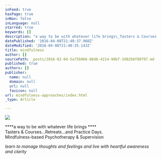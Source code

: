 ```yaml
---
inFeed: true
hasPage: true
inNav: false
inLanguage: null
starred: true
keywords: []
description: "a way to be with whatever life brings\_Tasters & Courses...Retreats...and Practice Days.Mindfulness-based Psychotherapy &\_Supervision"
datePublished: '2016-04-08T21:48:37.960Z'
dateModified: '2016-04-08T21:48:35.143Z'
title: mindfulness
author: []
sourcePath: _posts/2016-02-04-5a75b966-86d6-4214-90bf-3d82b6f80f07.md
published: true
authors: []
publisher:
  name: null
  domain: null
  url: null
  favicon: null
url: mindfulness-approaches/index.html
_type: Article

---
```

![](https://the-grid-user-content.s3-us-west-2.amazonaws.com/5447b173-302f-4ad8-92a8-d30c09683a73.jpg)

****a way to be with whatever life brings ****  
Tasters & Courses...Retreats...and Practice Days.  
Mindfulness-based Psychotherapy & Supervision

_learn to manage thoughts and feelings and live with heartful awareness and clarity_